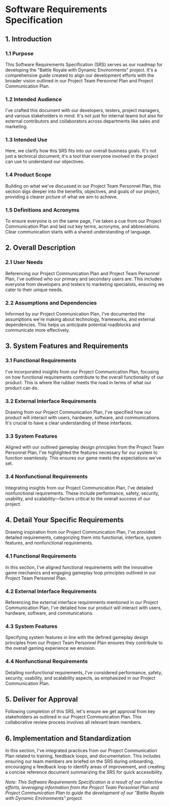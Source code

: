 # Software Requirements Specification

## 1. Introduction

### 1.1 Purpose

This Software Requirements Specification (SRS) serves as our roadmap for developing the "Battle Royale with Dynamic Environments" project. It's a comprehensive guide created to align our development efforts with the broader vision outlined in our Project Team Personnel Plan and Project Communication Plan.

### 1.2 Intended Audience

I've crafted this document with our developers, testers, project managers, and various stakeholders in mind. It's not just for internal teams but also for external contributors and collaborators across departments like sales and marketing.

### 1.3 Intended Use

Here, we clarify how this SRS fits into our overall business goals. It's not just a technical document; it's a tool that everyone involved in the project can use to understand our objectives.

### 1.4 Product Scope

Building on what we've discussed in our Project Team Personnel Plan, this section digs deeper into the benefits, objectives, and goals of our project, providing a clearer picture of what we aim to achieve.

### 1.5 Definitions and Acronyms

To ensure everyone is on the same page, I've taken a cue from our Project Communication Plan and laid out key terms, acronyms, and abbreviations. Clear communication starts with a shared understanding of language.

## 2. Overall Description

### 2.1 User Needs

Referencing our Project Communication Plan and Project Team Personnel Plan, I've outlined who our primary and secondary users are. This includes everyone from developers and testers to marketing specialists, ensuring we cater to their unique needs.

### 2.2 Assumptions and Dependencies

Informed by our Project Communication Plan, I've documented the assumptions we're making about technology, frameworks, and external dependencies. This helps us anticipate potential roadblocks and communicate more effectively.

## 3. System Features and Requirements

### 3.1 Functional Requirements

I've incorporated insights from our Project Communication Plan, focusing on how functional requirements contribute to the overall functionality of our product. This is where the rubber meets the road in terms of what our product can do.

### 3.2 External Interface Requirements

Drawing from our Project Communication Plan, I've specified how our product will interact with users, hardware, software, and communications. It's crucial to have a clear understanding of these interfaces.

### 3.3 System Features

Aligned with our outlined gameplay design principles from the Project Team Personnel Plan, I've highlighted the features necessary for our system to function seamlessly. This ensures our game meets the expectations we've set.

### 3.4 Nonfunctional Requirements

Integrating insights from our Project Communication Plan, I've detailed nonfunctional requirements. These include performance, safety, security, usability, and scalability—factors critical to the overall success of our project.

## 4. Detail Your Specific Requirements

Drawing inspiration from our Project Communication Plan, I've provided detailed requirements, categorizing them into functional, interface, system features, and nonfunctional requirements.

### 4.1 Functional Requirements

In this section, I've aligned functional requirements with the innovative game mechanics and engaging gameplay loop principles outlined in our Project Team Personnel Plan.

### 4.2 External Interface Requirements

Referencing the external interface requirements mentioned in our Project Communication Plan, I've detailed how our product will interact with users, hardware, software, and communications.

### 4.3 System Features

Specifying system features in line with the defined gameplay design principles from our Project Team Personnel Plan ensures they contribute to the overall gaming experience we envision.

### 4.4 Nonfunctional Requirements

Detailing nonfunctional requirements, I've considered performance, safety, security, usability, and scalability aspects, as emphasized in our Project Communication Plan.

## 5. Deliver for Approval

Following completion of this SRS, let's ensure we get approval from key stakeholders as outlined in our Project Communication Plan. This collaborative review process involves all relevant team members.

## 6. Implementation and Standardization

In this section, I've integrated practices from our Project Communication Plan related to training, feedback loops, and documentation. This includes ensuring our team members are briefed on the SRS during onboarding, encouraging a feedback loop to identify areas of improvement, and creating a concise reference document summarizing the SRS for quick accessibility.

*Note: This Software Requirements Specification is a result of our collective efforts, leveraging information from the Project Team Personnel Plan and Project Communication Plan to guide the development of our "Battle Royale with Dynamic Environments" project.*
